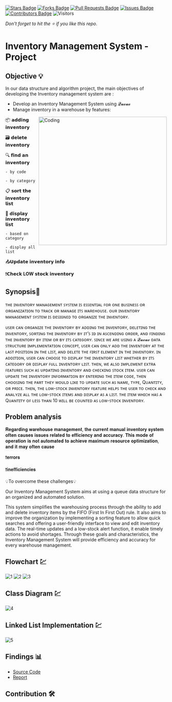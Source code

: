 [![Stars Badge](https://img.shields.io/github/stars/jjn7702/SECJ2013-DSA)](https://github.com/jjn7702/SECJ2013-DSA/Submission/Sample/stargazers)
[![Forks Badge](https://img.shields.io/github/forks/jjn7702/SECJ2013-DSA)](https://github.com/jjn7702/SECJ2013-DSA/Submission/Sample/network/members)
[![Pull Requests Badge](https://img.shields.io/github/issues-pr/jjn7702/SECJ2013-DSA)](https://github.com/jjn7702/SECJ2013-DSA/Submission/Sample/pulls)
[![Issues Badge](https://img.shields.io/github/issues/jjn7702/SECJ2013-DSA)](https://github.com/jjn7702/SECJ2013-DSA/Submission/Sample/issues)
[![Contributors Badge](https://img.shields.io/github/contributors/jjn7702/SECJ2013-DSA?color=2b9348)](https://github.com/jjn7702/SECJ2013-DSA/Submission/Sample/graphs/contributors)
![Visitors](https://api.visitorbadge.io/api/visitors?path=https%3A%2F%2Fgithub.com%2Fjjn7702%2FSECJ2013-DSA%2FSubmission%2FSample&labelColor=%23d9e3f0&countColor=%23697689&style=flat)

_Don't forget to hit the :star: if you like this repo._

# Inventory Management System - Project
## Objective 💡

In our data structure and algorithm project, the main objectives of developing the Inventory management system are :
- Develop an Inventory Management System using 𝓠𝓾𝓮𝓾𝓮
- Manage inventory in a warehouse by features:
<img align="right" alt="Coding" width="400" src="https://media.licdn.com/dms/image/D4D12AQEGH0grNgGe3w/article-cover_image-shrink_600_2000/0/1663428061606?e=2147483647&v=beta&t=vci9t4_Sun-qVHZfCJOGhoLxGNbjnC5KAuRcbtW-MMs">


📦 𝗮𝗱𝗱𝗶𝗻𝗴 𝗶𝗻𝘃𝗲𝗻𝘁𝗼𝗿𝘆

🗃️ 𝗱𝗲𝗹𝗲𝘁𝗲 𝗶𝗻𝘃𝗲𝗻𝘁𝗼𝗿𝘆

🔍 𝗳𝗶𝗻𝗱 𝗮𝗻 𝗶𝗻𝘃𝗲𝗻𝘁𝗼𝗿𝘆 

    - by code
    
    - by category

📋 𝘀𝗼𝗿𝘁 𝘁𝗵𝗲 𝗶𝗻𝘃𝗲𝗻𝘁𝗼𝗿𝘆 𝗹𝗶𝘀𝘁 

📃 𝗱𝗶𝘀𝗽𝗹𝗮𝘆 𝗶𝗻𝘃𝗲𝗻𝘁𝗼𝗿𝘆 𝗹𝗶𝘀𝘁 
   
    - based on category
   
    - display all list

📤𝗨𝗽𝗱𝗮𝘁𝗲 𝗶𝗻𝘃𝗲𝗻𝘁𝗼𝗿𝘆 𝗶𝗻𝗳𝗼

❗𝗖𝗵𝗲𝗰𝗸 **LOW** 𝘀𝘁𝗼𝗰𝗸 𝗶𝗻𝘃𝗲𝗻𝘁𝗼𝗿𝘆




## Synopsis📝

ᴛʜᴇ ɪɴᴠᴇɴᴛᴏʀʏ ᴍᴀɴᴀɢᴇᴍᴇɴᴛ ꜱʏꜱᴛᴇᴍ ɪꜱ ᴇꜱꜱᴇɴᴛɪᴀʟ ꜰᴏʀ ᴏɴᴇ ʙᴜꜱɪɴᴇꜱꜱ ᴏʀ ᴏʀɢᴀɴɪᴢᴀᴛɪᴏɴ ᴛᴏ ᴛʀᴀᴄᴋ ᴏʀ ᴍᴀɴᴀɢᴇ ɪᴛꜱ ᴡᴀʀᴇʜᴏᴜꜱᴇ. ᴏᴜʀ ɪɴᴠᴇɴᴛᴏʀʏ ᴍᴀɴᴀɢᴇᴍᴇɴᴛ ꜱʏꜱᴛᴇᴍ ɪꜱ ᴅᴇꜱɪɢɴᴇᴅ ᴛᴏ ᴏʀɢᴀɴɪᴢᴇ ᴛʜᴇ ɪɴᴠᴇɴᴛᴏʀʏ. 

ᴜꜱᴇʀ ᴄᴀɴ ᴏʀɢᴀɴɪᴢᴇ ᴛʜᴇ ɪɴᴠᴇɴᴛᴏʀʏ ʙʏ ᴀᴅᴅɪɴɢ ᴛʜᴇ ɪɴᴠᴇɴᴛᴏʀʏ, ᴅᴇʟᴇᴛɪɴɢ ᴛʜᴇ ɪɴᴠᴇɴᴛᴏʀʏ, ꜱᴏʀᴛɪɴɢ ᴛʜᴇ ɪɴᴠᴇɴᴛᴏʀʏ ʙʏ ɪᴛ’ꜱ ɪᴅ ɪɴ ᴀꜱᴄᴇɴᴅɪɴɢ ᴏʀᴅᴇʀ, ᴀɴᴅ ꜰɪɴᴅɪɴɢ ᴛʜᴇ ɪɴᴠᴇɴᴛᴏʀʏ ʙʏ ɪᴛᴇᴍ ᴏʀ ʙʏ ɪᴛꜱ ᴄᴀᴛᴇɢᴏʀʏ. 
ꜱɪɴᴄᴇ ᴡᴇ ᴀʀᴇ ᴜꜱɪɴɢ ᴀ 𝓠𝓾𝓮𝓾𝓮 ᴅᴀᴛᴀ ꜱᴛʀᴜᴄᴛᴜʀᴇ ɪᴍᴘʟᴇᴍᴇɴᴛᴀᴛɪᴏɴ ᴄᴏɴᴄᴇᴘᴛ, ᴜꜱᴇʀ ᴄᴀɴ ᴏɴʟʏ ᴀᴅᴅ ᴛʜᴇ ɪɴᴠᴇɴᴛᴏʀʏ ᴀᴛ ᴛʜᴇ ʟᴀꜱᴛ ᴘᴏꜱɪᴛɪᴏɴ ɪɴ ᴛʜᴇ ʟɪꜱᴛ, ᴀɴᴅ ᴅᴇʟᴇᴛᴇ ᴛʜᴇ ꜰɪʀꜱᴛ ᴇʟᴇᴍᴇɴᴛ ɪɴ ᴛʜᴇ ɪɴᴠᴇɴᴛᴏʀʏ. ɪɴ ᴀᴅᴅɪᴛɪᴏɴ, ᴜꜱᴇʀ ᴄᴀɴ ᴄʜᴏᴏꜱᴇ ᴛᴏ ᴅɪꜱᴘʟᴀʏ ᴛʜᴇ ɪɴᴠᴇɴᴛᴏʀʏ ʟɪꜱᴛ ᴡʜᴇᴛʜᴇʀ ʙʏ ɪᴛꜱ ᴄᴀᴛᴇɢᴏʀʏ ᴏʀ ᴅɪꜱᴘʟᴀʏ ꜰᴜʟʟ ɪɴᴠᴇɴᴛᴏʀʏ ʟɪꜱᴛ. ᴛʜᴇɴ, ᴡᴇ ᴀʟꜱᴏ ɪᴍᴘʟᴇᴍᴇɴᴛ ᴇxᴛʀᴀ ꜰᴇᴀᴛᴜʀᴇꜱ ꜱᴜᴄʜ ᴀꜱ ᴜᴘᴅᴀᴛɪɴɢ ɪɴᴠᴇɴᴛᴏʀʏ ᴀɴᴅ ᴄʜᴇᴄᴋɪɴɢ ꜱᴛᴏᴄᴋ ɪᴛᴇᴍ. ᴜꜱᴇʀ ᴄᴀɴ ᴜᴘᴅᴀᴛᴇ ᴛʜᴇ ɪɴᴠᴇɴᴛᴏʀʏ ɪɴꜰᴏʀᴍᴀᴛɪᴏɴ ʙʏ ᴇɴᴛᴇʀɪɴɢ ᴛʜᴇ ɪᴛᴇᴍ ᴄᴏᴅᴇ, ᴛʜᴇɴ ᴄʜᴏᴏꜱɪɴɢ ᴛʜᴇ ᴘᴀʀᴛ ᴛʜᴇʏ ᴡᴏᴜʟᴅ ʟɪᴋᴇ ᴛᴏ ᴜᴘᴅᴀᴛᴇ ꜱᴜᴄʜ ᴀꜱ ɴᴀᴍᴇ, ᴛʏᴘᴇ, Qᴜᴀɴᴛɪᴛʏ, ᴏʀ ᴘʀɪᴄᴇ. ᴛʜᴇɴ, ᴛʜᴇ ʟᴏᴡ-ꜱᴛᴏᴄᴋ ɪɴᴠᴇɴᴛᴏʀʏ ꜰᴇᴀᴛᴜʀᴇ ʜᴇʟᴘꜱ ᴛʜᴇ ᴜꜱᴇʀ ᴛᴏ ᴄʜᴇᴄᴋ ᴀɴᴅ ᴀɴᴀʟʏᴢᴇ ᴀʟʟ ᴛʜᴇ ʟᴏᴡ-ꜱᴛᴏᴄᴋ ɪᴛᴇᴍꜱ ᴀɴᴅ ᴅɪꜱᴘʟᴀʏ ᴀꜱ ᴀ ʟɪꜱᴛ. ᴛʜᴇ ɪᴛᴇᴍ ᴡʜɪᴄʜ ʜᴀꜱ ᴀ Qᴜᴀɴᴛɪᴛʏ ᴏꜰ ʟᴇꜱꜱ ᴛʜᴀɴ 10 ᴡɪʟʟ ʙᴇ ᴄᴏᴜɴᴛᴇᴅ ᴀꜱ ʟᴏᴡ-ꜱᴛᴏᴄᴋ ɪɴᴠᴇɴᴛᴏʀʏ.

## Problem analysis

𝐑𝐞𝐠𝐚𝐫𝐝𝐢𝐧𝐠 𝐰𝐚𝐫𝐞𝐡𝐨𝐮𝐬𝐞 𝐦𝐚𝐧𝐚𝐠𝐞𝐦𝐞𝐧𝐭, 𝐭𝐡𝐞 𝐜𝐮𝐫𝐫𝐞𝐧𝐭 𝐦𝐚𝐧𝐮𝐚𝐥 𝐢𝐧𝐯𝐞𝐧𝐭𝐨𝐫𝐲 𝐬𝐲𝐬𝐭𝐞𝐦 𝐨𝐟𝐭𝐞𝐧 𝐜𝐚𝐮𝐬𝐞𝐬 𝐢𝐬𝐬𝐮𝐞𝐬 𝐫𝐞𝐥𝐚𝐭𝐞𝐝 𝐭𝐨 𝐞𝐟𝐟𝐢𝐜𝐢𝐞𝐧𝐜𝐲 𝐚𝐧𝐝 𝐚𝐜𝐜𝐮𝐫𝐚𝐜𝐲. 𝐓𝐡𝐢𝐬 𝐦𝐨𝐝𝐞 𝐨𝐟 𝐨𝐩𝐞𝐫𝐚𝐭𝐢𝐨𝐧 𝐢𝐬 𝐧𝐨𝐭 𝐚𝐮𝐭𝐨𝐦𝐚𝐭𝐞𝐝 𝐭𝐨 𝐚𝐜𝐡𝐢𝐞𝐯𝐞 𝐦𝐚𝐱𝐢𝐦𝐮𝐦 𝐫𝐞𝐬𝐨𝐮𝐫𝐜𝐞 𝐨𝐩𝐭𝐢𝐦𝐢𝐳𝐚𝐭𝐢𝐨𝐧, 𝐚𝐧𝐝 𝐢𝐭 𝐦𝐚𝐲 𝐨𝐟𝐭𝐞𝐧 𝐜𝐚𝐮𝐬𝐞

❗️𝐞𝐫𝐫𝐨𝐫𝐬

❗️𝐢𝐧𝐞𝐟𝐟𝐢𝐜𝐢𝐞𝐧𝐜𝐢𝐞𝐬


💡To overcome these challenges💡

Our Inventory Management System aims at using a queue data structure for an organized and automated solution. 

This system simplifies the warehousing process through the ability to add and delete inventory items by the FIFO (First In First Out) rule. It also aims to improve the organization by implementing a sorting feature to allow quick searches and offering a user-friendly interface to view and edit inventory data. The real-time updates and a low-stock alert function, it enable timely actions to avoid shortages. Through these goals and characteristics, the Inventory Management System will provide efficiency and accuracy for every warehouse management.



## Flowchart 💹
![1](https://github.com/jjn7702/SECJ2013-DSA/blob/main/Submission/sec04/center%20point/Images/A2-FLOW1.png)
![2](https://github.com/jjn7702/SECJ2013-DSA/blob/main/Submission/sec04/center%20point/Images/DSA%20PROJECT%20FLOW2.drawio.png)
![3](https://github.com/jjn7702/SECJ2013-DSA/blob/main/Submission/sec04/center%20point/Images/PROJECT%20FLOW%203.drawio.png)

## Class Diagram 💹
![4](https://github.com/jjn7702/SECJ2013-DSA/blob/main/Submission/sec04/center%20point/Images/project%20class.drawio.png)



## Linked List Implementation 💹
![5](https://github.com/jjn7702/SECJ2013-DSA/blob/main/Submission/sec04/center%20point/Images/dataStructurre.jpg)


## Findings 📊

- [Source Code](./source_code)
- [Report](./report)

## Contribution 🛠️
